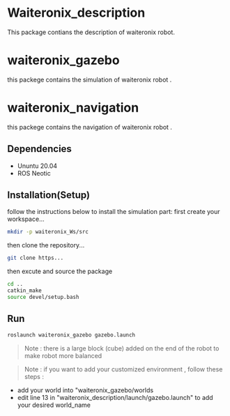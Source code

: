 # Waiteronix_description
This package contians the description of waiteronix robot. 

# waiteronix_gazebo
this packege contains the simulation of waiteronix robot .

# waiteronix_navigation
this packege contains the navigation of waiteronix robot .
## Dependencies

* Ununtu 20.04
* ROS Neotic

## Installation(Setup)

follow the instructions below to install the simulation part:
first create your workspace...
```bash
mkdir -p waiteronix_Ws/src
```
then clone the repository...
```bash
git clone https...
```
then excute and source the package
```bash
cd ..
catkin_make
source devel/setup.bash
```

## Run

```bash
roslaunch waiteronix_gazebo gazebo.launch
```

>Note : there is a large block (cube) added on the end of the robot to make robot more balanced

> Note : if you want to add your customized environment , follow these steps :

- add your world into "waiteronix_gazebo/worlds
- edit line 13 in "waiteronix_description/launch/gazebo.launch" to add your desired world_name

